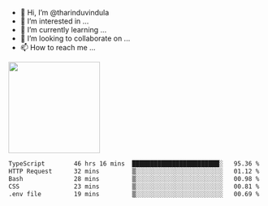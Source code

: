 - 👋 Hi, I’m @tharinduvindula
- 👀 I’m interested in ...
- 🌱 I’m currently learning ...
- 💞️ I’m looking to collaborate on ...
- 📫 How to reach me ...

<!---
tharinduvindula/tharinduvindula is a ✨ special ✨ repository because its `README.md` (this file) appears on your GitHub profile.
You can click the Preview link to take a look at your changes.
--->

<img height="180em" src="https://github-readme-stats.vercel.app/api?username=tharinduvindula&show_icons=true&hide_border=false&&count_private=true&include_all_commits=true" />


<!--START_SECTION:waka-->

```txt
TypeScript        46 hrs 16 mins  ████████████████████████░   95.36 %
HTTP Request      32 mins         ▒░░░░░░░░░░░░░░░░░░░░░░░░   01.12 %
Bash              28 mins         ▒░░░░░░░░░░░░░░░░░░░░░░░░   00.98 %
CSS               23 mins         ▒░░░░░░░░░░░░░░░░░░░░░░░░   00.81 %
.env file         19 mins         ▒░░░░░░░░░░░░░░░░░░░░░░░░   00.69 %
```

<!--END_SECTION:waka-->
